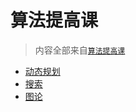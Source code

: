 # 算法提高课

> 内容全部来自[`算法提高课`](https://www.acwing.com/activity/content/16/)

- [动态规划](DynamicProgramming/README.md)
- [搜索](Search/README.md)
- [图论](GraphTheory/README.md)
